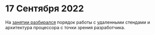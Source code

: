 # 17 Сентября 2022

На [занятии разбирался](https://youtu.be/oFXUl--_te4)
порядок работы с удаленными стендами и архитектура
процессора с точки зрения разработчика.
